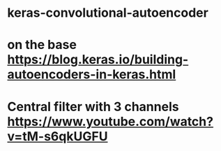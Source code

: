 # keras-convolutional-autoencoder
# on the base https://blog.keras.io/building-autoencoders-in-keras.html
# Central filter with 3 channels https://www.youtube.com/watch?v=tM-s6qkUGFU
